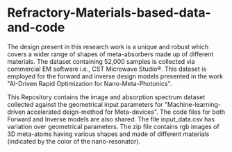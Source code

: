 # Refractory-Materials-based-data-and-code
The design present in this research work is a unique and robust which covers a wider range of shapes of meta-absorbers made up of different materials. The dataset containing 52,000 samples is collected via commercial EM software i.e., CST Microwave Studio®. This dataset is employed for the forward and inverse design models presented in the work "AI-Driven Rapid Optimization for Nano-Meta-Photonics".

This Repository contains the image and absorption spectrum dataset collected against the geometrical input parameters for "Machine-learning-driven accelerated deign-method for Meta-devices".
The code files for both Forward and Inverse models are also shared. 
The file input_data.csv has variation over geometrical parameters.
The zip file contains rgb images of 3D meta-atoms having various shapes and made of different materials (indicated by the color of the nano-resonator).
